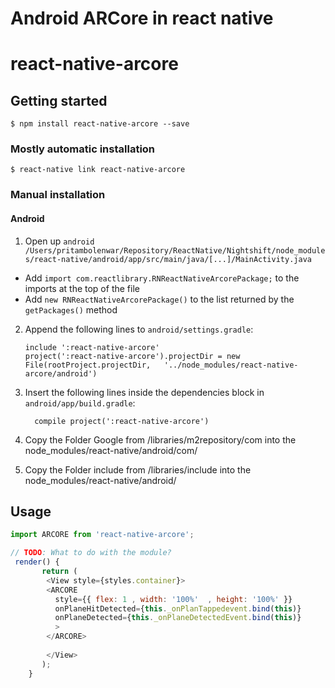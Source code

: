 # Android ARCore in react native



# react-native-arcore

## Getting started

`$ npm install react-native-arcore --save`

### Mostly automatic installation

`$ react-native link react-native-arcore`

### Manual installation


#### Android

1. Open up `android   /Users/pritambolenwar/Repository/ReactNative/Nightshift/node_modules/react-native/android/app/src/main/java/[...]/MainActivity.java`
  - Add `import com.reactlibrary.RNReactNativeArcorePackage;` to the imports at the top of the file
  - Add `new RNReactNativeArcorePackage()` to the list returned by the `getPackages()` method
2. Append the following lines to `android/settings.gradle`:
  	```
  	include ':react-native-arcore'
  	project(':react-native-arcore').projectDir = new File(rootProject.projectDir, 	'../node_modules/react-native-arcore/android')
  	```
3. Insert the following lines inside the dependencies block in `android/app/build.gradle`:
  	```
      compile project(':react-native-arcore')
  	```
4. Copy the  Folder Google from /libraries/m2repository/com  into the   node_modules/react-native/android/com/

5. Copy the  Folder include from /libraries/include  into the   node_modules/react-native/android/


## Usage
```javascript
import ARCORE from 'react-native-arcore';

// TODO: What to do with the module?
 render() {
       return (
        <View style={styles.container}>
        <ARCORE
          style={{ flex: 1 , width: '100%'  , height: '100%' }}
          onPlaneHitDetected={this._onPlanTappedevent.bind(this)}
          onPlaneDetected={this._onPlaneDetectedEvent.bind(this)}
          >
        </ARCORE>
        
        </View>
       );
    }

```
  
